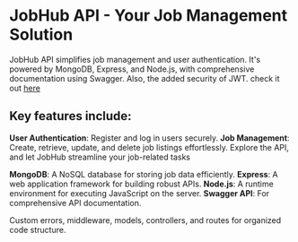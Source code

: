# JobHub API - Your Job Management Solution

JobHub API simplifies job management and user authentication. It's powered by MongoDB, Express, and Node.js, with comprehensive documentation using Swagger. Also, the added security of JWT. check it out [here](https://jobs-api-docs-4s4o.onrender.com)

## Key features include:

**User Authentication**: Register and log in users securely.
**Job Management**: Create, retrieve, update, and delete job listings effortlessly.
Explore the API, and let JobHub streamline your job-related tasks

**MongoDB**: A NoSQL database for storing job data efficiently.
**Express**: A web application framework for building robust APIs.
**Node.js**: A runtime environment for executing JavaScript on the server.
**Swagger API**: For comprehensive API documentation.

Custom errors, middleware, models, controllers, and routes for organized code structure.
